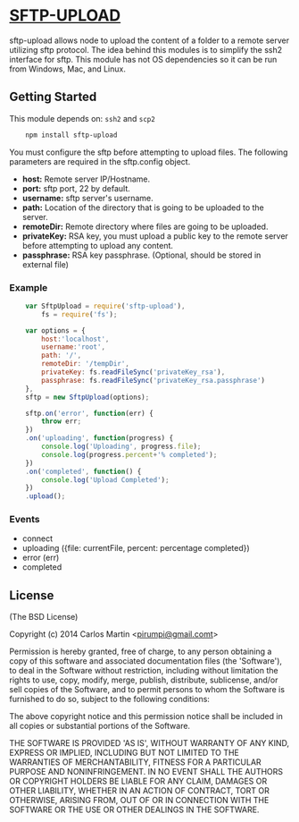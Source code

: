 # [SFTP-UPLOAD](https://npmjs.org/package/sftp-upload)

sftp-upload allows node to upload the content of a folder to a remote server utilizing sftp protocol. The idea behind this modules is to simplify the ssh2 interface for sftp. This module has not OS dependencies so it can be run from Windows, Mac, and Linux.

## Getting Started
This module depends on: `ssh2`  and `scp2`
```bash
	npm install sftp-upload
```

You must configure the sftp before attempting to upload files. The following parameters are required in the sftp.config object.

- **host:** Remote server IP/Hostname.
- **port:** sftp port, 22 by default.
- **username:** sftp server's username.
- **path:** Location of the directory that is going to be uploaded to the server.
- **remoteDir:** Remote directory where files are going to be uploaded.
- **privateKey:** RSA key, you must upload a public key to the remote server before attempting to upload any content.
- **passphrase:** RSA key passphrase. (Optional, should be stored in external file)

### Example
```js
    var SftpUpload = require('sftp-upload'),
        fs = require('fs');

    var options = {
        host:'localhost',
        username:'root',
        path: '/',
        remoteDir: '/tempDir',
        privateKey: fs.readFileSync('privateKey_rsa'),
		passphrase: fs.readFileSync('privateKey_rsa.passphrase')
    },
    sftp = new SftpUpload(options);

    sftp.on('error', function(err) {
        throw err;
    })
    .on('uploading', function(progress) {
        console.log('Uploading', progress.file);
        console.log(progress.percent+'% completed');
    })
    .on('completed', function() {
        console.log('Upload Completed');
    })
    .upload();
```

### Events

- connect
- uploading ({file: currentFile, percent: percentage completed})
- error (err)
- completed

## License

(The BSD License)

Copyright (c) 2014 Carlos Martin &lt;pirumpi@gmail.comt&gt;

Permission is hereby granted, free of charge, to any person obtaining
a copy of this software and associated documentation files (the
'Software'), to deal in the Software without restriction, including
without limitation the rights to use, copy, modify, merge, publish,
distribute, sublicense, and/or sell copies of the Software, and to
permit persons to whom the Software is furnished to do so, subject to
the following conditions:

The above copyright notice and this permission notice shall be
included in all copies or substantial portions of the Software.

THE SOFTWARE IS PROVIDED 'AS IS', WITHOUT WARRANTY OF ANY KIND,
EXPRESS OR IMPLIED, INCLUDING BUT NOT LIMITED TO THE WARRANTIES OF
MERCHANTABILITY, FITNESS FOR A PARTICULAR PURPOSE AND NONINFRINGEMENT.
IN NO EVENT SHALL THE AUTHORS OR COPYRIGHT HOLDERS BE LIABLE FOR ANY
CLAIM, DAMAGES OR OTHER LIABILITY, WHETHER IN AN ACTION OF CONTRACT,
TORT OR OTHERWISE, ARISING FROM, OUT OF OR IN CONNECTION WITH THE
SOFTWARE OR THE USE OR OTHER DEALINGS IN THE SOFTWARE.
